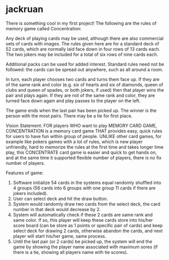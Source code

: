 # jackruan
There is something cool in my first project!
The following are the rules of memory game called Concentration:

Any deck of playing cards may be used, although there are also commercial sets of cards with images. The rules given here are for a standard deck of 52 cards, which are normally laid face down in four rows of 13 cards each. The two jokers may be included for a total of six rows of nine cards each.

Additional packs can be used for added interest. Standard rules need not be followed: the cards can be spread out anywhere, such as all around a room.

In turn, each player chooses two cards and turns them face up. If they are of the same rank and color (e.g. six of hearts and six of diamonds, queen of clubs and queen of spades, or both jokers, if used) then that player wins the pair and plays again. If they are not of the same rank and color, they are turned face down again and play passes to the player on the left.

The game ends when the last pair has been picked up. The winner is the person with the most pairs. There may be a tie for first place.


Vision Statement:
FOR players WHO want to play MEMORY CARD GAME, CONCENTRATION is a memory card game THAT provides easy, quick rules for users to have fun within group of people.
UNLIKE other card games, for example like pokers games with a lot of rules, which is new player unfriendly, hard to memorize the rules at the first time and takes longer time play, this CONCENTRATE card game is easier and quick to get hands on, and at the same time it supported flexible number of players, there is no fix number of players.

Features of game:
1. Software initialize 54 cards in the systems equal randomly shuffled into 4 groups (56 cards into 6 groups with one group 11 cards if there are jokers included).
2. User can select deck and hit the draw button.
3. System would randomly draw two cards from the select deck, the card number in that deck would decrease by 2.
4. System will automatically check if these 2 cards are same rank and same color. If so, this player will keep these cards store into his/her score board (can be store as 1 points or specific pair of cards) and keep select deck for drawing 2 cards, otherwise abandon the cards, and next player will start his/her game, same process.  
5. Until the last pair (or 2 cards) be picked up, the system will end the game by showing the player name associated with maximum sores (if there is a tie, showing all players name with tie scores).
